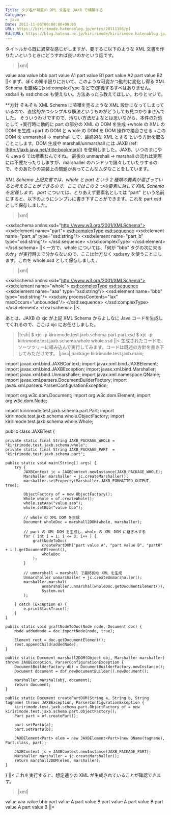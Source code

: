```yaml
---
Title: タグ名が可変の XML 文書を JAXB で構築する
Category:
- java
Date: 2011-11-06T00:00:00+09:00
URL: https://kiririmode.hatenablog.jp/entry/20111106/p1
EditURL: https://blog.hatena.ne.jp/kiririmode/kiririmode.hatenablog.jp/atom/entry/8454420450078210793
---
```



タイトルから既に異常な感じがしますが、要するに以下のような XML 文書を作りたいというときにどうすれば良いのかという話です。
>|xml|
<?xml version="1.0" encoding="UTF-8" standalone="yes"?>
<whole>
    <aaa>value aaa</aaa>
    <bbb>value bbb</bbb>
    <!-- 
       ここからが可変。タグ名は "part" + 連番。タグ数の上限値は不明
       なお、タグの子要素は同じ構造を取るあ
    -->
    <part01>
        <part_a>part value A1</part_a>
        <part_b>part value B1</part_b>
    </part01>
    <part02>
        <part_a>part value A2</part_a>
        <part_b>part value B2</part_b>
    </part02>
    <!-- 可変項目ここまで -->
</whole>
||<
まず、ぼくの知る限りにおいて、このような可変かつ動的に変化し得る XML Schema を厳格に(xsd:complexType などで)定義するすべはありません。xsd:all も xsd:choice も使えない。方法あったら教えてほしい。わりとマジで。

**方針
そもそも XML Schema に喧嘩を売るような XML 設計になってしまっているので、直接的かつシンプルな解法というものがどうしても見つかりませんでした。
そういうわけですので、汚ない方法だよなとは思いながら、本件の対処として
+実行時に動的に part の部分の XML の DOM を生成
+whole の XML の DOM を生成
+part の DOM と whole の DOM を DOM 操作で接合させる
+この DOM を unmarshall → marshall して、最終的な XML とする
という方針を取ることにします。DOM 生成や marshall/unmarshall には JAXB (ref: [http://jaxb.java.net/:title:bookmark]) を使用しました。JAXB、いつのまにやら Java 6 では標準なんですね。
最後の unmarshall → marshall の流れは実際には不要だったりしますが、marshaller のハンドラで諸々していたりするので、そのあたりの実装上の問題があってこんなムダなことをしています。

**XML Schema
上記文書では、whole と part* という 2 種類の要素が混ざっていると考えることができるので、ここではこの 2 つの要素に対して XML Schema を定義します。
part* については、とりあえず要素名としては "part" という名前にすると、以下のようにシンプルに書き下すことができます。これを part.xsd として保存しました。
>|xml|
<?xml version="1.0" encoding="UTF-8"?>
<xsd:schema xmlns:xsd="http://www.w3.org/2001/XMLSchema">
  <xsd:element name="part">
    <xsd:complexType>
      <xsd:sequence>
        <xsd:element name="part_a" type="xsd:string"/>
        <xsd:element name="part_b" type="xsd:string"/>
      </xsd:sequence>
    </xsd:complexType>
  </xsd:element>
</xsd:schema>
||<
一方で、whole については、「何が "bbb" タグの次に来るのか」が実行時まで分からないので、ここは仕方なく xsd:any を使うことにします。これを whole.xsd として保存しました。
>|xml|
<?xml version="1.0" encoding="UTF-8"?>
<xsd:schema xmlns:xsd="http://www.w3.org/2001/XMLSchema">
  <xsd:element name="whole">
    <xsd:complexType>
      <xsd:sequence>
        <xsd:element name="aaa" type="xsd:string"/>
        <xsd:element name="bbb" type="xsd:string"/>
        <xsd:any processContents="lax" maxOccurs="unbounded"/>
      </xsd:sequence>
    </xsd:complexType>
  </xsd:element>
</xsd:schema>
||<

あとは、JAXB の xjc が上記 XML Schema からよしなに Java コードを生成してくれるので、ここは xjc にお任せしました。
>|tcsh|
$ xjc -p kiririmode.test.jaxb.schema.part  part.xsd
$ xjc -p kiririmode.test.jaxb.schema.whole whole.xsd
||<
生成されたコードを、ソーツツリーに組み込んで実行してみます。コードは既述の方針を書き下してみただけです。
>|java|
package kiririmode.test.jaxb.main;

import javax.xml.bind.JAXBContext;
import javax.xml.bind.JAXBElement;
import javax.xml.bind.JAXBException;
import javax.xml.bind.Marshaller;
import javax.xml.bind.Unmarshaller;
import javax.xml.namespace.QName;
import javax.xml.parsers.DocumentBuilderFactory;
import javax.xml.parsers.ParserConfigurationException;

import org.w3c.dom.Document;
import org.w3c.dom.Element;
import org.w3c.dom.Node;

import kiririmode.test.jaxb.schema.part.Part;
import kiririmode.test.jaxb.schema.whole.ObjectFactory;
import kiririmode.test.jaxb.schema.whole.Whole;

public class JAXBTest {
    
    private static final String JAXB_PACKAGE_WHOLE = "kiririmode.test.jaxb.schema.whole";
    private static final String JAXB_PACKAGE_PART  = "kiririmode.test.jaxb.schema.part";

    public static void main(String[] args) {
        try {
            JAXBContext jc = JAXBContext.newInstance(JAXB_PACKAGE_WHOLE);
            Marshaller marshaller = jc.createMarshaller();
            marshaller.setProperty(Marshaller.JAXB_FORMATTED_OUTPUT, true);
            
            ObjectFactory of = new ObjectFactory();
            Whole whole = of.createWhole();
            whole.setAaa("value aaa");
            whole.setBbb("value bbb");
            
            // whole の XML DOM を生成
            Document wholeDoc = marshall2DOM(whole, marshaller);
            
            // part の XML DOM を生成し、whole の XML DOM に継ぎ木する
            for ( int i = 1; i <= 3; i++ ) {
                graftNodeToDoc(
                    createPartDOM("part value A", "part value B", "part0" + i ).getDocumentElement(),
                    wholeDoc
                );
            }
            
            // unmarshall → marshall で最終的な XML を生成
            Unmarshaller unmarshaller = jc.createUnmarshaller();
            marshaller.marshal(
                    unmarshaller.unmarshal(wholeDoc.getDocumentElement()),
                    System.out
            );
        
        } catch (Exception e) {
            e.printStackTrace();
        }    
    }
    
    public static void graftNodeToDoc(Node node, Document doc) {
        Node addedNode = doc.importNode(node, true);
        
        Element root = doc.getDocumentElement();
        root.appendChild(addedNode);
    }
    
    public static Document marshall2DOM(Object obj, Marshaller marshaller) throws JAXBException, ParserConfigurationException {
        DocumentBuilderFactory dbf = DocumentBuilderFactory.newInstance();
        Document document = dbf.newDocumentBuilder().newDocument();
        
        marshaller.marshal(obj, document);
        return document;
    }
    
    public static Document createPartDOM(String a, String b, String tagname) throws JAXBException, ParserConfigurationException {
        kiririmode.test.jaxb.schema.part.ObjectFactory of = new kiririmode.test.jaxb.schema.part.ObjectFactory();
        Part part = of.createPart();
        
        part.setPartA(a);
        part.setPartB(b);
        
        JAXBElement<Part> elem = new JAXBElement<Part>(new QName(tagname), Part.class, part);
    
        JAXBContext jc = JAXBContext.newInstance(JAXB_PACKAGE_PART);
        Marshaller marshaller = jc.createMarshaller();
        return marshall2DOM(elem, marshaller);
    }
}
||<
これを実行すると、想定通りの XML が生成されていることが確認できます。
>|xml|
<?xml version="1.0" encoding="UTF-8" standalone="yes"?>
<whole>
    <aaa>value aaa</aaa>
    <bbb>value bbb</bbb>
    <part01>
        <part_a>part value A</part_a>
        <part_b>part value B</part_b>
    </part01>
    <part02>
        <part_a>part value A</part_a>
        <part_b>part value B</part_b>
    </part02>
    <part03>
        <part_a>part value A</part_a>
        <part_b>part value B</part_b>
    </part03>
</whole>
||<
